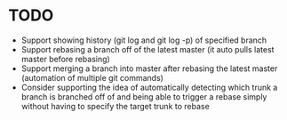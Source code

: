 # TODO

- Support showing history (git log and git log -p) of specified branch
- Support rebasing a branch off of the latest master (it auto pulls latest master before rebasing)
- Support merging a branch into master after rebasing the latest master (automation of multiple git commands)
- Consider supporting the idea of automatically detecting which trunk a branch is branched off of and being able to trigger a rebase simply without having to specify the target trunk to rebase
